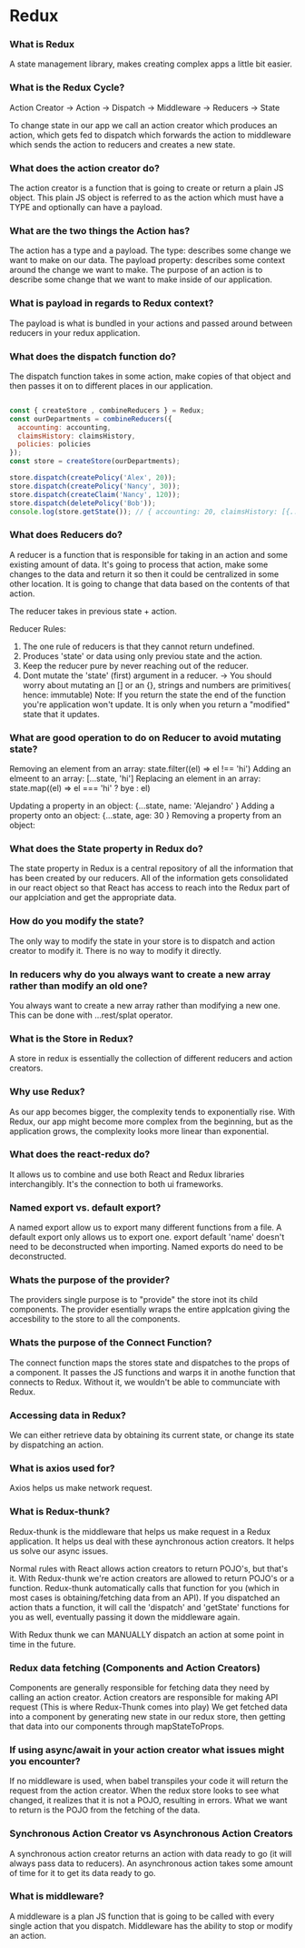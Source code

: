 # Redux

### What is Redux
A state management library, makes creating complex apps a little bit easier.

### What is the Redux Cycle?
Action Creator -> Action -> Dispatch -> Middleware -> Reducers -> State

To change state in our app we call an action creator which produces an action, which gets fed to dispatch which forwards the action to middleware which sends the action to reducers and creates a new state. 

### What does the action creator do?
The action creator is a function that is going to create or return a plain JS object. 
This plain JS object is referred to as the action which must have a TYPE and optionally can have a payload.

### What are the two things the Action has?
The action has a type and a payload. The type: describes some change we want to make on our data.
The payload property: describes some context around the change we want to make. 
The purpose of an action is to describe some change that we want to make inside of our application.

### What is payload in regards to Redux context?
The payload is what is bundled in your actions and passed around between reducers in your redux application.

### What does the dispatch function do?
The dispatch function takes in some action, make copies of that object and then passes it on to different places in our application. 

```js

const { createStore , combineReducers } = Redux;
const ourDepartments = combineReducers({
  accounting: accounting,
  claimsHistory: claimsHistory,
  policies: policies
});
const store = createStore(ourDepartments);

store.dispatch(createPolicy('Alex', 20));
store.dispatch(createPolicy('Nancy', 30));
store.dispatch(createClaim('Nancy', 120));
store.dispatch(deletePolicy('Bob'));
console.log(store.getState()); // { accounting: 20, claimsHistory: [{...}], policies: ["Alex", "Nancy"]}
```

### What does Reducers do?
A reducer is a function that is responsible for taking in an action and some existing amount of data. It's going to process that action, make some changes to the data and return it so then it could be centralized in some other location.
It is going to change that data based on the contents of that action.

The reducer takes in previous state + action.

Reducer Rules:
1. The one rule of reducers is that they cannot return undefined.
2. Produces 'state' or data using only previou state and the action.
3. Keep the reducer pure by never reaching out of the reducer.
4. Dont mutate the 'state' (first) argument in a reducer.
    -> You should worry about mutating an [] or an {}, strings and numbers are primitives( hence: immutable)
    Note: If you return the state the end of the function you're application won't update. It is only when you return a "modified" state that it updates.

### What are good operation to do on Reducer to avoid mutating state?
Removing an element from an array: state.filter((el) => el !== 'hi')
Adding an elmeent to an array: [...state, 'hi']
Replacing an element in an array: state.map((el) => el === 'hi' ? bye : el)

Updating a property in an object: {...state, name: 'Alejandro' }
Adding a property onto an object: {...state, age: 30 }
Removing a property from an object: 

### What does the State property in Redux do?
The state property in Redux is a central repository of all the information that has been created by our reducers. All of the information gets consolidated in our react object so that React has access to reach into the Redux part of our applciation and get the appropriate data. 

### How do you modify the state?
The only way to modify the state in your store is to dispatch and action creator to modify it. There is no way to modify it directly. 

### In reducers why do you always want to create a new array rather than modify an old one?
You always want to create a new array rather than modifying a new one. This can be done with ...rest/splat operator.

### What is the Store in Redux?
A store in redux is essentially the collection of different reducers and action creators.

### Why use Redux?
As our app becomes bigger, the complexity tends to exponentially rise. With Redux, our app might become more complex from the beginning, but as the application grows, the complexity looks more linear than exponential. 

### What does the react-redux do?
It allows us to combine and use both React and Redux libraries interchangibly. It's the connection to both ui frameworks.

### Named export vs. default export?
A named export allow us to export many different functions from a file. A default export only allows us to export one. export default 'name' doesn't need to be deconstructed when importing. Named exports do need to be deconstructed.

### Whats the purpose of the provider?
The providers single purpose is to "provide" the store inot its child components. The provider esentially wraps the entire applcation giving the accesbility to the store to all the components. 

### Whats the purpose of the Connect Function?
The connect function maps the stores state and dispatches to the props of a component. It passes the JS functions and warps it in anothe function that connects to Redux. Without it, we wouldn't be able to communciate with Redux. 

### Accessing data in Redux?
We can either retrieve data by obtaining its current state, or change its state by dispatching an action.

### What is axios used for?
Axios helps us make network request. 

### What is Redux-thunk?
Redux-thunk is the middleware that helps us make request in a Redux application. It helps us deal with these aynchronous action creators. It helps us solve our async issues. 

Normal rules with React allows action creators to return POJO's, but that's it. 
With Redux-thunk we're action creators are allowed to return POJO's or a function. Redux-thunk automatically calls that function for you (which in most cases is obtaining/fetching data from an API). If you dispatched an action thats a function, it will call the 'dispatch' and 'getState' functions for you as well, eventually passing it down the middleware again.

With Redux thunk we can MANUALLY dispatch an action at some point in time in the future. 

### Redux data fetching (Components and Action Creators)
Components are generally responsible for fetching data they need by calling an action creator. 
Action creators are responsible for making API request (This is where Redux-Thunk comes into play)
We get fetched data into a component by generating new state in our redux store, then getting that data into our components through mapStateToProps.

### If using async/await in your action creator what issues might you encounter?
If no middleware is used, when babel transpiles your code it will return the request from the action creator. When the redux store looks to see what changed, it realizes that it is not a POJO, resulting in errors. What we want to return is the POJO from the fetching of the data. 

### Synchronous Action Creator vs Asynchronous Action Creators
A synchronous action creator returns an action with data ready to go (it will always pass data to reducers).
An asynchronous action takes some amount of time for it to get its data ready to go.

### What is middleware?
A middleware is a plan JS function that is going to be called with every single action that you dispatch. Middleware has the ability to stop or modify an action.